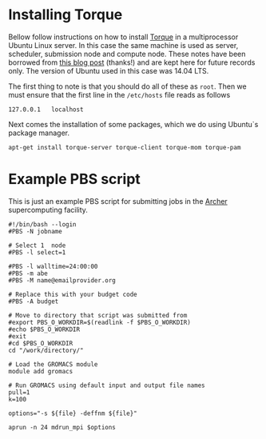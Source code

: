 # Installing Torque
Bellow follow instructions on how to install [Torque](http://www.adaptivecomputing.com/products/open-source/torque/)
in a multiprocessor Ubuntu Linux server. In this case the same machine is used as server, 
scheduler, submission node and compute node. These notes have been borrowed from 
[this blog post](https://jabriffa.wordpress.com/2015/02/11/installing-torquepbs-job-scheduler-on-ubuntu-14-04-lts/) 
(thanks!) and are kept here for future records only. The version of Ubuntu used in this 
case was 14.04 LTS. 

The first thing to note is that you should do all of these as `root`. Then we must ensure 
that the first line in the `/etc/hosts` file reads as follows

```
127.0.0.1	localhost
```

Next comes the installation of some packages, which we do using Ubuntu`s package manager.

```
apt-get install torque-server torque-client torque-mom torque-pam
```

# Example PBS script

This is just an example PBS script for submitting jobs in the 
[Archer](https://www.archer.ac.uk)
supercomputing facility.

```
#!/bin/bash --login
#PBS -N jobname

# Select 1  node
#PBS -l select=1

#PBS -l walltime=24:00:00
#PBS -m abe
#PBS -M name@emailprovider.org

# Replace this with your budget code
#PBS -A budget

# Move to directory that script was submitted from
#export PBS_O_WORKDIR=$(readlink -f $PBS_O_WORKDIR)
#echo $PBS_O_WORKDIR
#exit
#cd $PBS_O_WORKDIR
cd "/work/directory/"

# Load the GROMACS module
module add gromacs

# Run GROMACS using default input and output file names
pull=1
k=100

options="-s ${file} -deffnm ${file}"

aprun -n 24 mdrun_mpi $options
```
